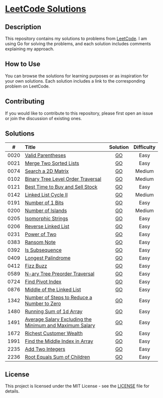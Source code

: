 # [LeetCode Solutions](https://github.com/sdimon13/leetCode)

## Description

This repository contains my solutions to problems from [LeetCode](https://leetcode.com/). I am using Go for solving the
problems, and each solution includes comments explaining my approach.

## How to Use

You can browse the solutions for learning purposes or as inspiration for your own solutions. Each solution includes a
link to the corresponding problem on LeetCode.

## Contributing

If you would like to contribute to this repository, please first open an issue or join the discussion of existing ones.

## Solutions

|  #   | Title                                                                                                                                             |                                 Solution                                 | Difficulty |
|:----:|:--------------------------------------------------------------------------------------------------------------------------------------------------|:------------------------------------------------------------------------:|:----------:|
| 0020 | [Valid Parentheses](https://leetcode.com/problems/valid-parentheses/)                                                                             |                    [GO](algorithms/valid-parentheses)                    |    Easy    |
| 0021 | [Merge Two Sorted Lists](https://leetcode.com/problems/merge-two-sorted-lists/)                                                                   |                 [GO](algorithms/merge-two-sorted-lists)                  |    Easy    |
| 0074 | [Search a 2D Matrix](https://leetcode.com/problems/search-a-2d-matrix/)                                                                           |                   [GO](algorithms/search-a-2d-matrix)                    |   Medium   |
| 0102 | [ Binary Tree Level Order Traversal](https://leetcode.com/problems/binary-tree-level-order-traversal/)                                            |            [GO](algorithms/binary-tree-level-order-traversal)            |   Medium   |
| 0121 | [Best Time to Buy and Sell Stock](https://leetcode.com/problems/best-time-to-buy-and-sell-stock/)                                                 |             [GO](algorithms/best-time-to-buy-and-sell-stock)             |    Easy    |
| 0142 | [Linked List Cycle II](https://leetcode.com/problems/linked-list-cycle-ii/)                                                                       |                  [GO](algorithms/linked-list-cycle-ii)                   |   Medium   |
| 0191 | [Number of 1 Bits](https://leetcode.com/problems/number-of-1-bits/)                                                                               |                    [GO](algorithms/number-of-1-bits)                     |    Easy    |
| 0200 | [Number of Islands](https://leetcode.com/problems/number-of-islands/)                                                                             |                    [GO](algorithms/number-of-islands)                    |   Medium   |
| 0205 | [Isomorphic Strings](https://leetcode.com/problems/isomorphic-strings/)                                                                           |                   [GO](algorithms/isomorphic-strings)                    |    Easy    |
| 0206 | [Reverse Linked List](https://leetcode.com/problems/reverse-linked-list/)                                                                         |                   [GO](algorithms/reverse-linked-list)                   |    Easy    |
| 0231 | [Power of Two](https://leetcode.com/problems/power-of-two/)                                                                                       |                      [GO](algorithms/power-of-two)                       |    Easy    |
| 0383 | [Ransom Note](https://leetcode.com/problems/ransom-note/)                                                                                         |                       [GO](algorithms/ransom-note)                       |    Easy    |
| 0392 | [Is Subsequence](https://leetcode.com/problems/is-subsequence/)                                                                                   |                     [GO](algorithms/is-subsequence)                      |    Easy    |
| 0409 | [Longest Palindrome](https://leetcode.com/problems/longest-palindrome/)                                                                           |                   [GO](algorithms/longest-palindrome)                    |    Easy    |
| 0412 | [Fizz Buzz](https://leetcode.com/problems/fizz-buzz/)                                                                                             |                        [GO](algorithms/fizz-buzz)                        |    Easy    |
| 0589 | [N-ary Tree Preorder Traversal](https://leetcode.com/problems/n-ary-tree-preorder-traversal/)                                                     |              [GO](algorithms/n-ary-tree-preorder-traversal)              |    Easy    |
| 0724 | [Find Pivot Index](https://leetcode.com/problems/find-pivot-index/)                                                                               |                    [GO](algorithms/find-pivot-index)                     |    Easy    |
| 0876 | [Middle of the Linked List](https://leetcode.com/problems/middle-of-the-linked-list/)                                                             |                [GO](algorithms/middle-of-the-linked-list)                |    Easy    |
| 1342 | [Number of Steps to Reduce a Number to Zero](https://leetcode.com/problems/number-of-steps-to-reduce-a-number-to-zero/)                           |       [GO](algorithms/number-of-steps-to-reduce-a-number-to-zero)        |    Easy    |
| 1480 | [Running Sum of 1d Array](https://leetcode.com/problems/running-sum-of-1d-array/)                                                                 |                [GO](algorithms/running-sum-of-1-d-array)                 |    Easy    |
| 1491 | [Average Salary Excluding the Minimum and Maximum Salary](https://leetcode.com/problems/average-salary-excluding-the-minimum-and-maximum-salary/) | [GO](algorithms/average-salary-excluding-the-minimum-and-maximum-salary) |    Easy    |
| 1672 | [Richest Customer Wealth](https://leetcode.com/problems/richest-customer-wealth/)                                                                 |                 [GO](algorithms/richest-customer-wealth)                 |    Easy    |
| 1991 | [Find the Middle Index in Array](https://leetcode.com/problems/find-the-middle-index-in-array/)                                                   |             [GO](algorithms/find-the-middle-index-in-array)              |    Easy    |
| 2235 | [Add Two Integers](https://leetcode.com/problems/add-two-integers/)                                                                               |                    [GO](algorithms/add-two-integers)                     |    Easy    |
| 2236 | [Root Equals Sum of Children](https://leetcode.com/problems/root-equals-sum-of-children/)                                                         |               [GO](algorithms/root-equals-sum-of-children)               |    Easy    |

## License

This project is licensed under the MIT License - see the [LICENSE](LICENSE) file for details.